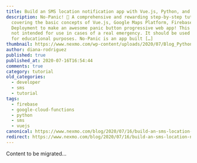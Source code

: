```yaml
---
title: Build an SMS location notification app with Vue.js, Python, and Firebase
description: No-Panic! 🚀 A comprehensive and rewarding step-by-step tutorial
  covering the basic concepts of Vue.js, Google Maps Platform, Firebase, and
  Deployment to make an awesome panic button progressive web app! This app is
  not intended for use in cases of a real emergency. It should be used solely
  for educational purposes. No-Panic is an app built […]
thumbnail: https://www.nexmo.com/wp-content/uploads/2020/07/Blog_Python-Firebase-GoogleMaps-SMS_1200x600.png
author: diana-rodriguez
published: true
published_at: 2020-07-16T16:54:44
comments: true
category: tutorial
old_categories:
  - developer
  - sms
  - tutorial
tags:
  - firebase
  - google-cloud-functions
  - python
  - sms
  - vuejs
canonical: https://www.nexmo.com/blog/2020/07/16/build-an-sms-location-notification-app-with-vue-js-python-and-firebase-dr
redirect: https://www.nexmo.com/blog/2020/07/16/build-an-sms-location-notification-app-with-vue-js-python-and-firebase-dr
---
```

Content to be migrated...